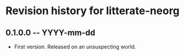 # Revision history for litterate-neorg

## 0.1.0.0 -- YYYY-mm-dd

* First version. Released on an unsuspecting world.
